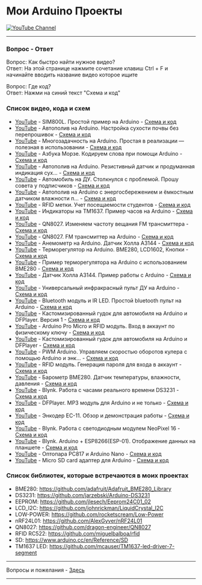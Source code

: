 # Мои Arduino Проекты

[![YouTube Channel](https://i.imgur.com/t2QLr0J.jpg)](https://www.youtube.com/channel/UCXFgfMGSGSHciCJDPNKFJHA?sub_confirmation=1)

---
### Вопрос - Ответ
Вопрос: Как быстро найти нужное видео?  
Ответ: На этой странице нажмите сочетание клавиш Ctrl + F и начинайте вводить название видео которое ищите  
  
Вопрос: Где код?  
Ответ: Нажми на синий текст "Схема и код"  

### Список видео, кода и схем
- [YouTube](https://youtu.be/4hwFWdwO0B4 "Видео на YouTube") - SIM800L. Простой пример на Arduino - [Схема и код](../main/all_here/140/note.md "Заметка")  
- [YouTube](https://youtu.be/TNvrlb5-B1U "Видео на YouTube") - Автополив на Arduino. Настройка сухости почвы без перепрошивок - [Схема и код](../main/all_here/139/note.md "Заметка")  
- [YouTube](https://youtu.be/GQk2Z4ZU4Uc "Видео на YouTube") - Многозадачность на Arduino. Простая в реализации — полезная в использовании - [Схема и код](../main/all_here/138/note.md "Заметка")  
- [YouTube](https://youtu.be/dPrCPrQ8fX8 "Видео на YouTube") - Азбука Морзе. Кодируем слова при помощи Arduino - [Схема и код](../main/all_here/137/note.md "Заметка")  
- [YouTube](https://youtu.be/HQnpxCwDiSw "Видео на YouTube") - Автополив на Arduino. Резистивный датчик и продуманная индикация сух... - [Схема и код](../main/all_here/136/note.md "Заметка")  
- [YouTube](https://youtu.be/zTReOaa-ki4 "Видео на YouTube") - Автомобиль на ДУ. Столкнулся с проблемой. Прошу совета у подписчиков - [Схема и код](../main/all_here/135/note.md "Заметка")  
- [YouTube](https://youtu.be/i3KQ0hHdfM8 "Видео на YouTube") - Автополив на Arduino с энергосбережением и ёмкостным датчиком влажности п... - [Схема и код](../main/all_here/134/note.md "Заметка")  
- [YouTube](https://youtu.be/iiePWwrGGWk "Видео на YouTube") - RFID метки. Учет посещаемости студентов - [Схема и код](../main/all_here/132/note.md "Заметка")  
- [YouTube](https://youtu.be/vBpFZ0Q-CQk "Видео на YouTube") - Индикаторы на TM1637. Пример часов на Arduino - [Схема и код](../main/all_here/128/note.md "Заметка")  
- [YouTube](https://youtu.be/78hnIbL0wv4 "Видео на YouTube") - QN8027. Изменяем частоту вещания FM трансмиттера - [Схема и код](../main/all_here/127/note.md "Заметка")  
- [YouTube](https://youtu.be/3IMcBIxdN74 "Видео на YouTube") - QN8027. FM трансмиттер на Arduino - [Схема и код](../main/all_here/123/note.md "Заметка")  
- [YouTube](https://youtu.be/4TB-eQktunM "Видео на YouTube") - Анемометр на Arduino. Датчик Холла A3144 - [Схема и код](../main/all_here/121/note.md "Заметка")  
- [YouTube](https://youtu.be/EIGuOLGFjwg "Видео на YouTube") - Терморегулятор на Arduino. BME280, LCD1602, Кнопки - [Схема и код](../main/all_here/119/note.md "Заметка")  
- [YouTube](https://youtu.be/KHaBYqH8C88 "Видео на YouTube") - Пример терморегулятора на Arduino с использованием BME280 - [Схема и код](../main/all_here/116/note.md "Заметка")  
- [YouTube](https://youtu.be/tiB-NgepepE "Видео на YouTube") - Датчик Холла A3144. Пример работы с Arduino - [Схема и код](../main/all_here/114/note.md "Заметка")  
- [YouTube](https://youtu.be/h4-RB2VIxEQ "Видео на YouTube") - Универсальный инфракрасный пульт ДУ на Arduino - [Схема и код](../main/all_here/113/note.md "Заметка")  
- [YouTube](https://youtu.be/6rTm5rSS-HI "Видео на YouTube") - Bluetooth модуль и IR LED. Простой bluetooth пульт на Arduino - [Схема и код](../main/all_here/112/note.md "Заметка")  
- [YouTube](https://youtu.be/s6m5Xz1uP20 "Видео на YouTube") - Кастомизированный гудок для автомобиля на Arduino и DFPlayer. Версия 1 - [Схема и код](../main/all_here/111/note.md "Заметка")  
- [YouTube](https://youtu.be/mnTJ_KKey8Y "Видео на YouTube") - Arduino Pro Micro и RFID модуль. Вход в аккаунт по физическому ключу - [Схема и код](../main/all_here/110/note.md "Заметка")  
- [YouTube](https://youtu.be/s805qDtmGL4 "Видео на YouTube") - Кастомизированный гудок для автомобиля на Arduino и DFPlayer - [Схема и код](../main/all_here/107/note.md "Заметка")  
- [YouTube](https://youtu.be/Mws92_Tydzc "Видео на YouTube") - PWM Arduino. Управляем скоростью оборотов кулера с помощью Arduino и энк... - [Схема и код](../main/all_here/105/note.md "Заметка")  
- [YouTube](https://youtu.be/W3l_Y6CUsN0 "Видео на YouTube") - RFID модуль. Генерация пароля для входа в аккаунт - [Схема и код](../main/all_here/104/note.md "Заметка")  
- [YouTube](https://youtu.be/IH0OjdDm-tQ "Видео на YouTube") - Барометр BME280. Датчик температуры, влажности, давления - [Схема и код](../main/all_here/103/note.md "Заметка")  
- [YouTube](https://youtu.be/mCQL9Lf8vNQ "Видео на YouTube") - Blynk. Работа с часами реального времени DS3231 - [Схема и код](../main/all_here/101/note.md "Заметка")  
- [YouTube](https://youtu.be/R9OFNXNmbUU "Видео на YouTube") - DFPlayer. MP3 модуль для Arduino и не только - [Схема и код](../main/all_here/100/note.md "Заметка")  
- [YouTube](https://youtu.be/Od3fHgCyVqA "Видео на YouTube") - Энкодер EC-11. Обзор и демонстрация работы - [Схема и код](../main/all_here/099/note.md "Заметка")  
- [YouTube](https://youtu.be/0h35ANUYJic "Видео на YouTube") - Blynk. Работа с светодиодным модулем NeoPixel 16 - [Схема и код](../main/all_here/098/note.md "Заметка")  
- [YouTube](https://youtu.be/jGwOm6RJSXw "Видео на YouTube") - Blynk. Arduino + ESP8266(ESP-01). Отображение данных на планшете - [Схема и код](../main/all_here/096/note.md "Заметка")  
- [YouTube](https://youtu.be/Qj6u54ZIWvw "Видео на YouTube") - Оптопара PC817 и Arduino Nano - [Схема и код](../main/all_here/089/note.md "Заметка")  
- [YouTube](https://youtu.be/3IWbsPj9oK0 "Видео на YouTube") - Micro SD card адаптер для Arduino - [Схема и код](../main/all_here/084/note.md "Заметка")  

### Список библиотек, которые встречаются в моих проектах
- BME280: https://github.com/adafruit/Adafruit_BME280_Library
- DS3231: https://github.com/jarzebski/Arduino-DS3231
- EEPROM: https://github.com/jlesech/Eeprom24C01_02
- LCD_I2C: https://github.com/johnrickman/LiquidCrystal_I2C
- LOW-POWER: https://github.com/rocketscream/Low-Power
- nRF24L01: https://github.com/AlexGyver/nRF24L01
- QN8027: https://github.com/dragon-engineer/QN8027
- RFID RC522: https://github.com/miguelbalboa/rfid
- SD: https://www.arduino.cc/en/Reference/SD
- TM1637 LED: https://github.com/mcauser/TM1637-led-driver-7-segment

---

Вопросы и пожелания - [Здесь](https://www.youtube.com/c/bytevideo/)

---

